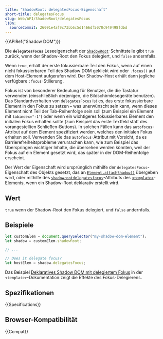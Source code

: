 ```yaml
---
title: "ShadowRoot: delegatesFocus-Eigenschaft"
short-title: delegatesFocus
slug: Web/API/ShadowRoot/delegatesFocus
l10n:
  sourceCommit: 26091e4af9c73bb6c5d1466df5070c949498fdbd
---
```


{{APIRef("Shadow DOM")}}

Die **`delegatesFocus`** Leseeigenschaft der [`ShadowRoot`](/de/docs/Web/API/ShadowRoot)-Schnittstelle gibt `true` zurück, wenn der Shadow-Root den Fokus delegiert, und `false` andernfalls.

Wenn `true`, erhält der erste fokussierbare Teil den Fokus, wenn auf einen nicht fokussierbaren Teil des Shadow DOM geklickt wird oder `.focus()` auf dem Host-Element aufgerufen wird. Der Shadow-Host erhält dann jegliche verfügbare `:focus`-Stilierung.

Fokus ist von besonderer Bedeutung für Benutzer, die die Tastatur verwenden (einschließlich derjenigen, die Bildschirmlesegeräte benutzen). Das Standardverhalten von `delegatesFocus` ist es, das erste fokussierbare Element in den Fokus zu setzen – was unerwünscht sein kann, wenn dieses Element nicht Teil der Tab-Reihenfolge sein soll (zum Beispiel ein Element mit `tabindex="-1"`) oder wenn ein wichtigeres fokussierbares Element den initialen Fokus erhalten sollte (zum Beispiel das erste Textfeld statt des vorangestellten Schließen-Buttons). In solchen Fällen kann das `autofocus`-Attribut auf dem Element spezifiziert werden, welches den initialen Fokus erhalten soll. Verwenden Sie das `autofocus`-Attribut mit Vorsicht, da es Barrierefreiheitsprobleme verursachen kann, wie zum Beispiel das Überspringen wichtiger Inhalte, die übersehen werden könnten, weil der Fokus auf ein Element gesetzt wird, das später in der DOM-Reihenfolge erscheint.

Der Wert der Eigenschaft wird ursprünglich mithilfe der `delegatesFocus`-Eigenschaft des Objekts gesetzt, das an [`Element.attachShadow()`](/de/docs/Web/API/Element/attachShadow) übergeben wird, oder mithilfe des [`shadowrootdelegatesfocus`](/de/docs/Web/HTML/Element/template#shadowrootclonable)-Attributs des [`<template>`](/de/docs/Web/HTML/Element/template)-Elements, wenn ein Shadow-Root deklarativ erstellt wird.

## Wert

`true` wenn der Shadow-Root den Fokus delegiert, und `false` andernfalls.

## Beispiele

```js
let customElem = document.querySelector("my-shadow-dom-element");
let shadow = customElem.shadowRoot;

// ...

// Does it delegate focus?
let hostElem = shadow.delegatesFocus;
```

Das Beispiel [Deklaratives Shadow DOM mit delegiertem Fokus](/de/docs/Web/HTML/Element/template#declarative_shadow_dom_with_delegated_focus) in der `<template>`-Dokumentation zeigt die Effekte des Fokus-Delegierens.

## Spezifikationen

{{Specifications}}

## Browser-Kompatibilität

{{Compat}}
